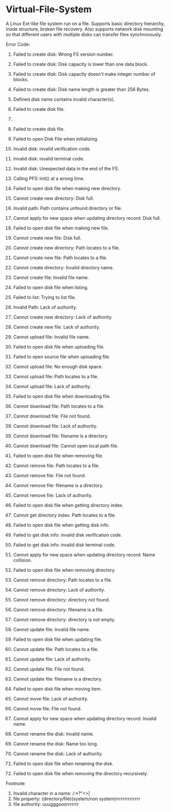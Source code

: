 # Virtual-File-System
A Linux Ext-like file system run on a file. Supports basic directory hierarchy, inode structure, broken file recovery. Also supports network disk mounting so that different users with multiple disks can transfer files synchronously.





Error Code:
1. Failed to create disk: Wrong FS version number.
2. Failed to create disk: Disk capacity is lower than one data block.
3. Failed to create disk: Disk capacity doesn't make integer number of blocks.
4. Failed to create disk: Disk name length is greater than 256 Bytes.
5. Defined disk name contains invalid character(s).
6. Failed to create disk file.
7. 













7. Failed to create disk file.
8. Failed to open Disk File when initializing.
9. Invalid disk: invalid verification code.
10. Invalid disk: invalid terminal code.
11. Invalid disk: Unexpected data in the end of the FS.
12. Calling PFS::init() at a wrong time.
13. Failed to open disk file when making new directory.
14. Cannot create new directory: Disk full.
15. Invalid path: Path contains unfound directory or file.
16. Cannot apply for new space when updating directory record: Disk full.
17. Failed to open disk file when making new file.
18. Cannot create new file: Disk full.
19. Cannot create new directory: Path locates to a file.
20. Cannot create new file: Path locates to a file.
21. Cannot create directory: Invalid directory name.
22. Cannot create file: Invalid file name.
23. Failed to open disk file when listing.
24. Failed to list: Trying to list file.
25. Invalid Path: Lack of authority.
26. Cannot create new directory: Lack of authority.
27. Cannot create new file: Lack of authority.
28. Cannot upload file: Invalid file name.
29. Failed to open disk file when uploading file.
30. Failed to open source file when uploading file.
31. Cannot upload file: No enough disk space.
32. Cannot upload file: Path locates to a file.
33. Cannot upload file: Lack of authority.
34. Failed to open disk file when downloading file.
35. Cannot download file: Path locates to a file.
36. Cannot download file: File not found.
37. Cannot download file: Lack of authority.
38. Cannot download file: filename is a directory.
39. Cannot download file: Cannot open local path file.
40. Failed to open disk file when removing file.
41. Cannot remove file: Path locates to a file.
42. Cannot remove file: File not found.
43. Cannot remove file: filename is a directory.
44. Cannot remove file: Lack of authority.
45. Failed to open disk file when getting directory index.
46. Cannot get directory index: Path locates to a file.
47. Failed to open disk file when getting disk info.
48. Failed to get disk info: invalid disk verification code.
49. Failed to get disk info: invalid disk terminal code.
50. Cannot apply for new space when updating directory record: Name collision.
51. Failed to open disk file when removing directory.
52. Cannot remove directory: Path locates to a file.
53. Cannot remove directory: Lack of authority.
54. Cannot remove directory: directory not found.
55. Cannot remove directory: filename is a file.
56. Cannot remove directory: directory is not empty.
57. Cannot update file: Invalid file name.
58. Failed to open disk file when updating file.
59. Cannot update file: Path locates to a file.
60. Cannot update file: Lack of authority.
61. Cannot update file: File not found.
62. Cannot update file: filename is a directory.
63. Failed to open disk file when moving item.
64. Cannot move file: Lack of authority.
65. Cannot move file: File not found.
66. Cannot apply for new space when updating directory record: Invalid name.
67. Cannot rename the disk: Invalid name.
68. Cannot rename the disk: Name too long.
69. Cannot rename the disk: Lack of authority.
70. Failed to open disk file when renaming the disk.
71. Failed to open disk file when removing the directory recursively.


Footnote:
1. Invalid character in a name: /\:*?”<>|
2. file property: (directory/file)(system/non system)rrrrrrrrrrrrrr
3. file authority: uuugggooorrrrrrr

